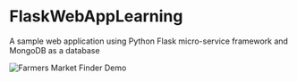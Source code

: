 # FlaskWebAppLearning
A sample web application using Python Flask micro-service framework and MongoDB as a database 


![Farmers Market Finder Demo](static/images/FlaskWebAppDemo.gif)
